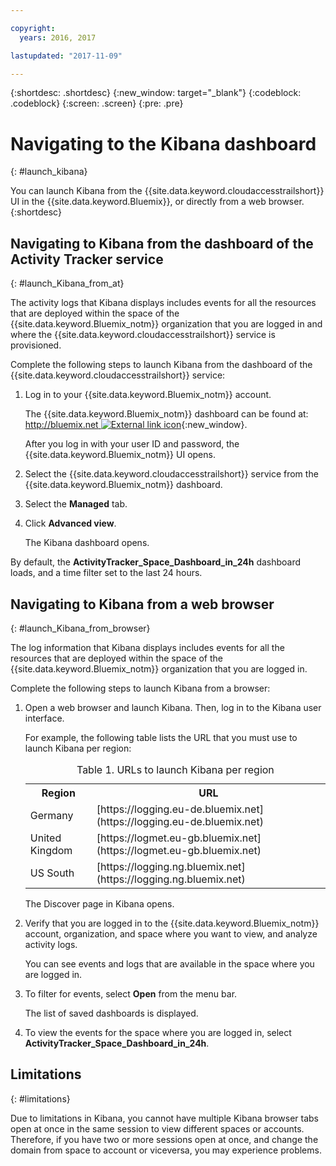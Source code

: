 ```yaml
---

copyright:
  years: 2016, 2017

lastupdated: "2017-11-09"

---
```


{:shortdesc: .shortdesc}
{:new_window: target="_blank"}
{:codeblock: .codeblock}
{:screen: .screen}
{:pre: .pre}


# Navigating to the Kibana dashboard
{: #launch_kibana}

You can launch Kibana from the {{site.data.keyword.cloudaccesstrailshort}} UI in the {{site.data.keyword.Bluemix}}, or directly from a web browser.
{:shortdesc}
   

##  Navigating to Kibana from the dashboard of the Activity Tracker service
{: #launch_Kibana_from_at}

The activity logs that Kibana displays includes events for all the resources that are deployed within the space of the {{site.data.keyword.Bluemix_notm}} organization that you are logged in and where the {{site.data.keyword.cloudaccesstrailshort}} service is provisioned.

Complete the following steps to launch Kibana from the dashboard of the {{site.data.keyword.cloudaccesstrailshort}} service:

1. Log in to your {{site.data.keyword.Bluemix_notm}} account.

    The {{site.data.keyword.Bluemix_notm}} dashboard can be found at: [http://bluemix.net ![External link icon](../../icons/launch-glyph.svg "External link icon")](http://bluemix.net){:new_window}.
    
	After you log in with your user ID and password, the {{site.data.keyword.Bluemix_notm}} UI opens.

2. Select the {{site.data.keyword.cloudaccesstrailshort}} service from the {{site.data.keyword.Bluemix_notm}} dashboard. 
    
3. Select the **Managed** tab.

4. Click **Advanced view**. 

    The Kibana dashboard opens.

By default, the **ActivityTracker_Space_Dashboard_in_24h** dashboard loads, and a time filter set to the last 24 hours. 


	
	
##  Navigating to Kibana from a web browser
{: #launch_Kibana_from_browser}

The log information that Kibana displays includes events for all the resources that are deployed within the space of the {{site.data.keyword.Bluemix_notm}} organization that you are logged in.

Complete the following steps to launch Kibana from a browser:

1. Open a web browser and launch Kibana. Then, log in to the Kibana user interface.
    
    For example, the following table lists the URL that you must use to launch Kibana per region:
      
    <table>
          <caption>Table 1. URLs to launch Kibana per region</caption>
           <tr>
            <th>Region</th>
            <th>URL</th>
          </tr>
          <tr>
            <td>Germany</td>
            <td>[https://logging.eu-de.bluemix.net](https://logging.eu-de.bluemix.net) </td>
          </tr>
		  <tr>
            <td>United Kingdom</td>
            <td>[https://logmet.eu-gb.bluemix.net](https://logmet.eu-gb.bluemix.net)</td>
          </tr>
		  <tr>
            <td>US South</td>
            <td>[https://logging.ng.bluemix.net](https://logging.ng.bluemix.net) </td>
          </tr>
    </table>
	
	The Discover page in Kibana opens.
	
2. Verify that you are logged in to the {{site.data.keyword.Bluemix_notm}} account, organization, and space where you want to view, and analyze activity logs.

    You can see events and logs that are available in the space where you are logged in.

3. To filter for events, select **Open** from the menu bar.

    The list of saved dashboards is displayed.
	
4. To view the events for the space where you are logged in, select **ActivityTracker_Space_Dashboard_in_24h**.


## Limitations
{: #limitations}

 Due to limitations in Kibana, you cannot have multiple Kibana browser tabs open at once in the same session to view different spaces or accounts. Therefore, if you have two or more sessions open at once, and change the domain from space to account or viceversa, you may experience problems.
	



